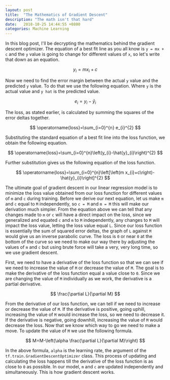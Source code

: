 ```yaml
---
layout: post
title:  "The Mathematics of Gradient Descent"
description: "The math isn't that hard"
date:   2018-10-25 14:44:55 +0800
categories: Machine Learning
---
```


In this blog post, I'll be decrypting the mathematics behind the gradient descent optimizer. The equation of a best fit line as you all know is `y = mx + c` and the `y` value is going to change for different values of `x`, so let's write that down as an equation.

$$
y_{i}=m x_{i}+c
$$

Now we need to find the error margin between the actual `y` value and the predicted `y` value. To do that we use the following equation. Where `y` is the actual value and `y hat` is the predicted value.

$$
e_{i}=y_{i}-\hat{y}_{i}
$$

The loss, as stated earlier, is calculated by summing the squares of the error deltas together.

$$
\operatorname{loss}=\sum_{i=0}^{n} e_{i}^{2}
$$

Substituting the standard equation of a best fit line into the loss function, we obtain the following equation.

$$
\operatorname{loss}=\sum_{i=0}^{n}\left(y_{i}-\hat{y}_{i}\right)^{2}
$$

Further substitution gives us the following equation of the loss function.

$$
\operatorname{loss}=\sum_{i=0}^{n}\left[\left(m x_{i}+c\right)-\hat{y}_{i}\right]^{2}
$$

The ultimate goal of gradient descent in our linear regression model is to minimize the loss value obtained from our loss function for different values of `m` and `c` during training. Before we derive our next equation, let us make `m` and `c` equal to `M` independently, so `c = M` and `m = M` this will make our derivation much simpler. From the equation above we can tell that any changes made to `m` or `c` will have a direct impact on the loss, since we generalized and equated `c` and `m` to `M` independently, any changes to `M` will impact the loss value, letting the loss value equal `L`. Since our loss function is essentially the sum of squared error deltas, the graph of `L` against `M` would give us an inverse parabolic curve. The loss is `0` or near `0` at the bottom of the curve so we need to make our way there by adjusting the values of `m` and `c` but using brute force will take a very, very long time, so we use gradient descent.

First, we need to have a derivative of the loss function so that we can see if we need to increase the value of `M` or decrease the value of `M`. The goal is to make the derivative of the loss function equal a value close to `0`. Since we are changing the value of `M` individually as we work, the derivative is a partial derivative.

$$
\frac{\partial L}{\partial M}
$$

From the derivative of our loss function, we can tell if we need to increase or decrease the value of `M`. If the derivative is positive, going uphill, increasing the value of `M` would increase the loss, so we need to decrease it. If the derivative is negative, going downhill, increasing the value of `M` would decrease the loss. Now that we know which way to go we need to make a move. To update the value of `M` we use the following formula.

$$
M=M-\left(\alpha \frac{\partial L}{\partial M}\right)
$$

In the above formula, `alpha` is the learning rate, the argument of the `tf.train.GradientDescentOptimizer` class. This process of updating and calculating the loss happens till the derivative of the loss function is as close to `0` as possible. In our model, `m` and `c` are updated independently and simultaneously. This is how gradient descent works.
